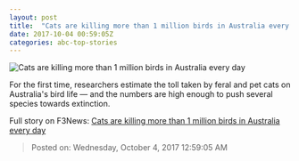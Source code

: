 ```yaml
---
layout: post
title:  "Cats are killing more than 1 million birds in Australia every day"
date: 2017-10-04 00:59:05Z
categories: abc-top-stories
---
```


![Cats are killing more than 1 million birds in Australia every day](http://www.abc.net.au/news/image/9014070-1x1-700x700.jpg)

For the first time, researchers estimate the toll taken by feral and pet cats on Australia's bird life — and the numbers are high enough to push several species towards extinction.


Full story on F3News: [Cats are killing more than 1 million birds in Australia every day](http://www.f3nws.com/n/yzWgcD)

> Posted on: Wednesday, October 4, 2017 12:59:05 AM

